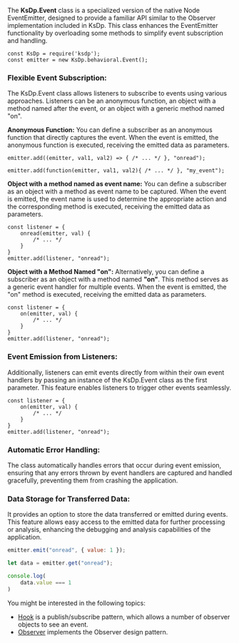 The **KsDp.Event** class is a specialized version of the native Node EventEmitter, designed to provide a familiar API similar to the Observer implementation included in KsDp. This class enhances the EventEmitter functionality by overloading some methods to simplify event subscription and handling.

```Js
const KsDp = require('ksdp');
const emitter = new KsDp.behavioral.Event();
```

### Flexible Event Subscription: 
The KsDp.Event class allows listeners to subscribe to events using various approaches. Listeners can be an anonymous function, an object with a method named after the event, or an object with a generic method named "on".


**Anonymous Function:** You can define a subscriber as an anonymous function that directly captures the event. When the event is emitted, the anonymous function is executed, receiving the emitted data as parameters.

```Js
emitter.add((emitter, val1, val2) => { /* ... */ }, "onread");

emitter.add(function(emitter, val1, val2){ /* ... */ }, "my_event");
```

**Object with a method named as event name:** You can define a subscriber as an object with a method as event name to be captured. When the event is emitted, the event name is used to determine the appropriate action and the corresponding method is executed, receiving the emitted data as parameters.

```Js
const listener = {
    onread(emitter, val) {
        /* ... */
    }
}
emitter.add(listener, "onread");
```

**Object with a Method Named "on":** Alternatively, you can define a subscriber as an object with a method named **"on"**. This method serves as a generic event handler for multiple events. When the event is emitted, the "on" method is executed, receiving the emitted data as parameters.

```Js
const listener = {
    on(emitter, val) {
        /* ... */
    }
}
emitter.add(listener, "onread");
```

### Event Emission from Listeners: 
Additionally, listeners can emit events directly from within their own event handlers by passing an instance of the KsDp.Event class as the first parameter. This feature enables listeners to trigger other events seamlessly.

```Js
const listener = {
    on(emitter, val) {
        /* ... */
    }
}
emitter.add(listener, "onread");
```

### Automatic Error Handling: 
The class automatically handles errors that occur during event emission, ensuring that any errors thrown by event handlers are captured and handled gracefully, preventing them from crashing the application.

### Data Storage for Transferred Data: 
It provides an option to store the data transferred or emitted during events. This feature allows easy access to the emitted data for further processing or analysis, enhancing the debugging and analysis capabilities of the application.

```js
emitter.emit("onread", { value: 1 });

let data = emitter.get("onread");

console.log(
    data.value === 1
)
```

You might be interested in the following topics:

- [Hook](./integration.hook.md) is a publish/subscribe pattern, which allows a number of observer objects to see an event.
- [Observer](./behavioral.observer.md) implements the Observer design pattern.
